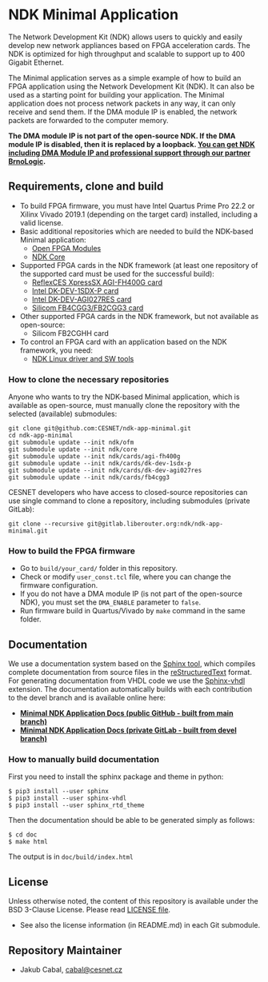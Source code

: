 # NDK Minimal Application

The Network Development Kit (NDK) allows users to quickly and easily develop new network appliances based on FPGA acceleration cards. The NDK is optimized for high throughput and scalable to support up to 400 Gigabit Ethernet.
 
The Minimal application serves as a simple example of how to build an FPGA application using the Network Development Kit (NDK). It can also be used as a starting point for building your application. The Minimal application does not process network packets in any way, it can only receive and send them. If the DMA module IP is enabled, the network packets are forwarded to the computer memory.

**The DMA module IP is not part of the open-source NDK. If the DMA module IP is disabled, then it is replaced by a loopback. [You can get NDK including DMA Module IP and professional support through our partner BrnoLogic](https://support.brnologic.com/).**

## Requirements, clone and build

- To build FPGA firmware, you must have Intel Quartus Prime Pro 22.2 or Xilinx Vivado 2019.1 (depending on the target card) installed, including a valid license.
- Basic additional repositories which are needed to build the NDK-based Minimal application:
    - [Open FPGA Modules](https://github.com/CESNET/ofm/)
    - [NDK Core](https://github.com/CESNET/ndk-core/)
- Supported FPGA cards in the NDK framework (at least one repository of the supported card must be used for the successful build):
    - [ReflexCES XpressSX AGI-FH400G card](https://github.com/CESNET/ndk-card-agi-fh400g/)
    - [Intel DK-DEV-1SDX-P card](https://github.com/CESNET/ndk-card-dk-dev-1sdx-p/)
    - [Intel DK-DEV-AGI027RES card](https://github.com/CESNET/ndk-card-dk-dev-agi027res/)
    - [Silicom FB4CGG3/FB2CGG3 card](https://github.com/CESNET/ndk-card-fb4cgg3/)
- Other supported FPGA cards in the NDK framework, but not available as open-source:
    - Silicom FB2CGHH card
- To control an FPGA card with an application based on the NDK framework, you need:
    - [NDK Linux driver and SW tools](https://github.com/CESNET/ndk-sw)

### How to clone the necessary repositories

Anyone who wants to try the NDK-based Minimal application, which is available as open-source, must manually clone the repository with the selected (available) submodules:

```
git clone git@github.com:CESNET/ndk-app-minimal.git
cd ndk-app-minimal
git submodule update --init ndk/ofm
git submodule update --init ndk/core
git submodule update --init ndk/cards/agi-fh400g
git submodule update --init ndk/cards/dk-dev-1sdx-p
git submodule update --init ndk/cards/dk-dev-agi027res
git submodule update --init ndk/cards/fb4cgg3
```

CESNET developers who have access to closed-source repositories can use single command to clone a repository, including submodules (private GitLab):
```
git clone --recursive git@gitlab.liberouter.org:ndk/ndk-app-minimal.git
```

### How to build the FPGA firmware

- Go to `build/your_card/` folder in this repository.
- Check or modify `user_const.tcl` file, where you can change the firmware configuration.
- If you do not have a DMA module IP (is not part of the open-source NDK), you must set the `DMA_ENABLE` parameter to `false`.
- Run firmware build in Quartus/Vivado by `make` command in the same folder.

## Documentation

We use a documentation system based on the [Sphinx tool](https://www.sphinx-doc.org), which compiles complete documentation from source files in the [reStructuredText](https://docutils.sourceforge.io/rst.html) format. For generating documentation from VHDL code we use the [Sphinx-vhdl](https://github.com/CESNET/sphinx-vhdl) extension. The documentation automatically builds with each contribution to the devel branch and is available online here:
- [**Minimal NDK Application Docs (public GitHub - built from main branch)**](https://cesnet.github.io/ndk-app-minimal/)
- [**Minimal NDK Application Docs (private GitLab - built from devel branch)**](https://ndk.gitlab.liberouter.org:5051/ndk-app-minimal/)

### How to manually build documentation

First you need to install the sphinx package and theme in python:
```
$ pip3 install --user sphinx
$ pip3 install --user sphinx-vhdl
$ pip3 install --user sphinx_rtd_theme
```

Then the documentation should be able to be generated simply as follows:
```
$ cd doc
$ make html
```

The output is in `doc/build/index.html`

## License

Unless otherwise noted, the content of this repository is available under the BSD 3-Clause License. Please read [LICENSE file](LICENSE).

- See also the license information (in README.md) in each Git submodule.

## Repository Maintainer

- Jakub Cabal, cabal@cesnet.cz
